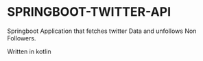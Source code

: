# SPRINGBOOT-TWITTER-API
Springboot Application that fetches twitter Data and unfollows Non Followers.


Written in kotlin
